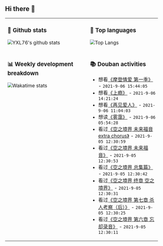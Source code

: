 ## Hi there 👋

<table>
<tr>
<td valign="top" width="54%">

### 🔭 Github stats

![YXL76's github stats](https://github-readme-stats.yxl76.vercel.app/api?username=YXL76&count_private=true&show_icons=true&include_all_commits=true&theme=prussian&line_height=28&disable_animations=true)

</td>

<td valign="top" width="46%">

### 🌱 Top languages

![Top Langs](https://github-readme-stats.yxl76.vercel.app/api/top-langs/?username=YXL76&layout=compact&theme=prussian&langs_count=8&hide=HTML,CSS,SCSS)

</td>
</tr>
<tr>
<td valign="top" width="54%">

### 📊 Weekly development breakdown

![Wakatime stats](https://github-readme-stats.yxl76.vercel.app/api/wakatime?username=YXL76&layout=compact&theme=prussian)


</td>
<td valign="top" width="46%">

### 📚 Douban activities

- 想看[《摩登情爱 第一季》](http://movie.douban.com/subject/30385409/) - `2021-9-06 15:44:05`
- 想看[《上瘾》](http://movie.douban.com/subject/26701276/) - `2021-9-06 14:21:24`
- 想看[《再见爱人》](http://movie.douban.com/subject/35438177/) - `2021-9-06 11:04:03`
- 想读[《雾霭》](https://book.douban.com/subject/21326579/) - `2021-9-06 05:54:28`
- 看过[《空之境界 未来福音 extra chorus》](http://movie.douban.com/subject/24861238/) - `2021-9-05 12:30:59`
- 看过[《空之境界 未来福音》](http://movie.douban.com/subject/11499092/) - `2021-9-05 12:30:53`
- 看过[《空之境界 总集篇》](http://movie.douban.com/subject/20277254/) - `2021-9-05 12:30:42`
- 看过[《空之境界 终章 空之境界》](http://movie.douban.com/subject/5296286/) - `2021-9-05 12:30:31`
- 看过[《空之境界 第七章 杀人考察（后）》](http://movie.douban.com/subject/3399553/) - `2021-9-05 12:30:25`
- 看过[《空之境界 第六章 忘却录音》](http://movie.douban.com/subject/3369765/) - `2021-9-05 12:30:11`

</td>
</tr>
</table>

<!--
**YXL76/YXL76** is a ✨ _special_ ✨ repository because its `README.md` (this file) appears on your GitHub profile.

Here are some ideas to get you started:

- 🔭 I’m currently working on ...
- 🌱 I’m currently learning ...
- 👯 I’m looking to collaborate on ...
- 🤔 I’m looking for help with ...
- 💬 Ask me about ...
- 📫 How to reach me: ...
- 😄 Pronouns: ...
- ⚡ Fun fact: ...
-->
